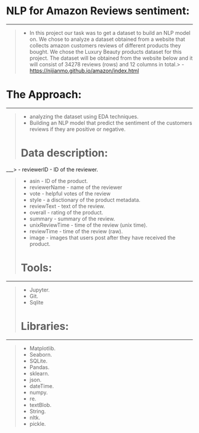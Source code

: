 # NLP for Amazon Reviews sentiment:
___
> - In this project our task was to get a dataset to build an NLP model on.
We chose to analyze a dataset obtained from a website that collects amazon customers reviews of different products they bought. We chose the Luxury Beauty products dataset for this project.
The dataset will be obtained from the website below and it will consist of 34278 reviews (rows) and 12 columns in total.> - https://nijianmo.github.io/amazon/index.html
# The Approach:
___
> - analyzing the dataset using EDA techniques.
> - Building an NLP model that predict the sentiment of the customers reviews if they are positive or negative.
> # Data description:
___> - reviewerID - ID of the reviewer.
> - asin - ID of the product.
> - reviewerName - name of the reviewer
> - vote - helpful votes of the review
> - style - a disctionary of the product metadata.
> - reviewText - text of the review.
> - overall - rating of the product.
> - summary - summary of the review.
> - unixReviewTime - time of the review (unix time).
> - reviewTime - time of the review (raw).
> - image - images that users post after they have received the product.
> # Tools:
___
> - Jupyter.
> - Git.
> - Sqlite
> # Libraries:
___
> - Matplotlib.
> - Seaborn.
> - SQLite.
> - Pandas.
> - sklearn.
> - json.
> - dateTime.
> - numpy.
> - re.
> - textBlob.
> - String.
> - nltk.
> - pickle.
